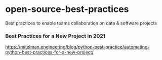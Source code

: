 # open-source-best-practices
Best practices to enable teams collaboration on data &amp; software projects

###  Best Practices for a New Project in 2021
https://mitelman.engineering/blog/python-best-practice/automating-python-best-practices-for-a-new-project/

 